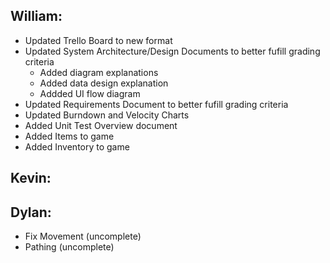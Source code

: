 ## William:

- Updated Trello Board to new format
- Updated System Architecture/Design Documents to better fufill grading criteria
  - Added diagram explanations
  - Added data design explanation
  - Addded UI flow diagram
- Updated Requirements Document to better fufill grading criteria
- Updated Burndown and Velocity Charts
- Added Unit Test Overview document
- Added Items to game
- Added Inventory to game

## Kevin:

## Dylan:
- Fix Movement (uncomplete)
- Pathing (uncomplete)

